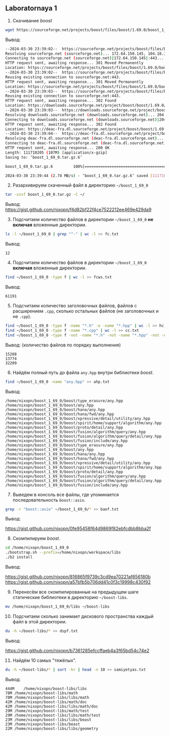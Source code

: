 ## Laboratornaya 1

1. Скачивание *boost*
`````sh
wget https://sourceforge.net/projects/boost/files/boost/1.69.0/boost_1_69_0.tar.gz
`````
Вывод:
`````sh
--2024-03-30 23:39:02--  https://sourceforge.net/projects/boost/files/boost/1.69.0/boost_1_69_0.tar.gz
Resolving sourceforge.net (sourceforge.net)... 172.64.150.145, 104.18.37.111, 2606:4700:4400::6812:256f, ...
Connecting to sourceforge.net (sourceforge.net)|172.64.150.145|:443... connected.
HTTP request sent, awaiting response... 301 Moved Permanently
Location: https://sourceforge.net/projects/boost/files/boost/1.69.0/boost_1_69_0.tar.gz/ [following]
--2024-03-30 23:39:02--  https://sourceforge.net/projects/boost/files/boost/1.69.0/boost_1_69_0.tar.gz/
Reusing existing connection to sourceforge.net:443.
HTTP request sent, awaiting response... 301 Moved Permanently
Location: https://sourceforge.net/projects/boost/files/boost/1.69.0/boost_1_69_0.tar.gz/download [following]
--2024-03-30 23:39:03--  https://sourceforge.net/projects/boost/files/boost/1.69.0/boost_1_69_0.tar.gz/download
Reusing existing connection to sourceforge.net:443.
HTTP request sent, awaiting response... 302 Found
Location: https://downloads.sourceforge.net/project/boost/boost/1.69.0/boost_1_69_0.tar.gz?ts=gAAAAABmCHhotTa-VX-apTZiZfWqRNsE6XbYm0Z-aunik_Tqq9MyMCnyB20kDRYdm1Rj3ZLsYzn2B6BYQHXdddYZYKwpMXEj2Q%3D%3D&use_mirror=deac-fra&r= [following]
--2024-03-30 23:39:03--  https://downloads.sourceforge.net/project/boost/boost/1.69.0/boost_1_69_0.tar.gz?ts=gAAAAABmCHhotTa-VX-apTZiZfWqRNsE6XbYm0Z-aunik_Tqq9MyMCnyB20kDRYdm1Rj3ZLsYzn2B6BYQHXdddYZYKwpMXEj2Q%3D%3D&use_mirror=deac-fra&r=
Resolving downloads.sourceforge.net (downloads.sourceforge.net)... 204.68.111.105
Connecting to downloads.sourceforge.net (downloads.sourceforge.net)|204.68.111.105|:443... connected.
HTTP request sent, awaiting response... 302 Found
Location: https://deac-fra.dl.sourceforge.net/project/boost/boost/1.69.0/boost_1_69_0.tar.gz [following]
--2024-03-30 23:39:04--  https://deac-fra.dl.sourceforge.net/project/boost/boost/1.69.0/boost_1_69_0.tar.gz
Resolving deac-fra.dl.sourceforge.net (deac-fra.dl.sourceforge.net)... 37.203.33.33
Connecting to deac-fra.dl.sourceforge.net (deac-fra.dl.sourceforge.net)|37.203.33.33|:443... connected.
HTTP request sent, awaiting response... 200 OK
Length: 111710205 (107M) [application/x-gzip]
Saving to: ‘boost_1_69_0.tar.gz.6’

boost_1_69_0.tar.gz.6         100%[=================================================>] 106.53M  1.81MB/s    in 39s

2024-03-30 23:39:44 (2.74 MB/s) - ‘boost_1_69_0.tar.gz.6’ saved [111710205/111710205]
`````

2. Разархивируем скаченный файл в директорию `~/boost_1_69_0`
`````sh
tar -xzvf boost_1_69_0.tar.gz -C ~/
`````

Вывод:
https://gist.github.com/nixopn/f4d82bf22f4ce7522212ee469e429da9

3. Подсчитаем количество файлов в директории `~/boost_1_69_0` **не включая** вложенные директории.
`````sh
ls -l ~/boost_1_69_0 | grep "^-" | wc -l >> fc.txt
`````

Вывод:
`````
12
`````

4. Подсчитаем количество файлов в директории `~/boost_1_69_0` **включая** вложенные директории.
`````sh
find ~/boost_1_69_0 -type f | wc -l >> fcws.txt
`````

Вывод:
`````
61191
`````

5. Подсчитаем количество заголовочных файлов, файлов с расширением `.cpp`, сколько остальных файлов (не заголовочных и не `.cpp`).
`````sh
find ~/boost_1_69_0 -type f -name "*.h" -o -name "*.hpp" | wc -l >> hc.txt
find ~/boost_1_69_0 -type f -name "*.cpp" | wc -l >> cc.txt
find ~/boost_1_69_0 -type f -not -name "*.h" -not -name "*.hpp" -not -name "*.cpp" | wc -l >> drugiyec.txt
`````

Вывод: (количество файлов по порядку выполнения)
`````
15208
13774
32209
`````

6. Найдём полный путь до файла `any.hpp` внутри библиотеки *boost*.
`````sh
find ~/boost_1_69_0 -name "any.hpp" >> ahp.txt
`````

Вывод:
`````
/home/nixopn/boost_1_69_0/boost/type_erasure/any.hpp
/home/nixopn/boost_1_69_0/boost/any.hpp
/home/nixopn/boost_1_69_0/boost/hana/any.hpp
/home/nixopn/boost_1_69_0/boost/hana/fwd/any.hpp
/home/nixopn/boost_1_69_0/boost/xpressive/detail/utility/any.hpp
/home/nixopn/boost_1_69_0/boost/spirit/home/support/algorithm/any.hpp
/home/nixopn/boost_1_69_0/boost/proto/detail/any.hpp
/home/nixopn/boost_1_69_0/boost/fusion/algorithm/query/any.hpp
/home/nixopn/boost_1_69_0/boost/fusion/algorithm/query/detail/any.hpp
/home/nixopn/boost_1_69_0/boost/fusion/include/any.hpp
/home/nixopn/boost_1_69_0/boost/type_erasure/any.hpp
/home/nixopn/boost_1_69_0/boost/any.hpp
/home/nixopn/boost_1_69_0/boost/hana/any.hpp
/home/nixopn/boost_1_69_0/boost/hana/fwd/any.hpp
/home/nixopn/boost_1_69_0/boost/xpressive/detail/utility/any.hpp
/home/nixopn/boost_1_69_0/boost/spirit/home/support/algorithm/any.hpp
/home/nixopn/boost_1_69_0/boost/proto/detail/any.hpp
/home/nixopn/boost_1_69_0/boost/fusion/algorithm/query/any.hpp
/home/nixopn/boost_1_69_0/boost/fusion/algorithm/query/detail/any.hpp
/home/nixopn/boost_1_69_0/boost/fusion/include/any.hpp
`````

7. Выведем в консоль все файлы, где упоминается последовательность `boost::asio`.
`````sh
grep -r "boost::asio" ~/boost_1_69_0/* >> baof.txt
`````

Вывод:

https://gist.github.com/nixopn/0fe95458f64d9869f82ebfcdbb8bba2f


8. Скомпилируем *boost*.
`````sh
cd /home/nixopn/boost_1_69_0
./bootstrap.sh --prefix=/home/nixopn/workspace/libs
./b2 install
`````

Вывод:

https://gist.github.com/nixopn/816865f9739c3cd9ea70221af656180b
https://gist.github.com/nixopn/a57bfb5b706dd41c0f3c19998c430f92

9. Перенесём все скомпилированные на предыдущем шаге статические библиотеки в директорию `~/boost-libs`.
`````sh
mv /home/nixopn/boost_1_69_0/libs ~/boost-libs
`````
10. Подсчитаем сколько занимает дискового пространства каждый файл в этой директории.
`````sh
du -h ~/boost-libs/* >> dspf.txt
`````

Вывод:

https://gist.github.com/nixopn/b7361285efccffaeb4a3f65bd54c74e2


11. Найдём 10 самых "тяжёлых".
`````sh
du -h ~/boost-libs/* | sort -hr | head -n 10 >> samiyetyas.txt
`````

Вывод:
`````
444M	/home/nixopn/boost-libs/libs
78M	/home/nixopn/boost-libs/math
78M	/home/nixopn/boost-libs/libs/math
42M	/home/nixopn/boost-libs/math/doc
42M	/home/nixopn/boost-libs/libs/math/doc
29M	/home/nixopn/boost-libs/math/test
29M	/home/nixopn/boost-libs/libs/math/test
23M	/home/nixopn/boost-libs/libs/beast
23M	/home/nixopn/boost-libs/beast
22M	/home/nixopn/boost-libs/libs/geometry
`````
